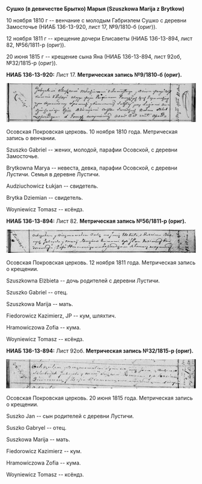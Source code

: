 **Сушко (в девичестве Брытко) Марыя (Szuszkowa Marija z Brytkow)**

10 ноября 1810 г -- венчание с молодым Габриэлем Сушко с деревни
Замосточье (НИАБ 136-13-920, лист 17, №9/1810-б (ориг)).

12 ноября 1811 г -- крещение дочери Елисаветы (НИАБ 136-13-894, лист 82,
№56/1811-р (ориг)).

20 июня 1815 г -- крещение сына Яна (НИАБ 136-13-894, лист 92об,
№32/1815-р (ориг)).

**НИАБ 136-13-920:** Лист 17. **Метрическая запись №9/1810-б (ориг).**

![](./media/65b548a2189114b6620ca41ce0d82b49343edc52.png)

Осовская Покровская церковь. 10 ноября 1810 года. Метрическая запись о
венчании.

Szuszko Gabriel -- жених, молодой, парафии Осовской, с деревни
Замосточье.

Brytkowna Marya -- невеста, девка, парафии Осовской, с деревни Лустичи.
Семья в деревне Лустичи.

Audziuchowicz Łukjan -- свидетель.

Brytka Dziemian -- свидетель.

Woyniewicz Tomasz -- ксёндз.

**НИАБ 136-13-894:** Лист 82. **Метрическая запись №56/1811-р (ориг).**

![](./media/74ca7486787d87a356379f231934669e2a1cfedd.png)

Осовская Покровская церковь. 12 ноября 1811 года. Метрическая запись о
крещении.

Szuszkowna Elżbieta -- дочь родителей с деревни Лустичи.

Szuszko Gabriel -- отец.

Szuszkowa Marija -- мать.

Fiedorowicz Kazimierz, JP -- кум, шляхтич.

Hramowiczowa Zofia -- кума.

Woyniewicz Tomasz -- ксёндз.

**НИАБ 136-13-894:** Лист 92об. **Метрическая запись №32/1815-р
(ориг).**

![](./media/58aedc2506629d47b83a835dd811dcb9d12aa27e.png)

Осовская Покровская церковь. 20 июня 1815 года. Метрическая запись о
крещении.

Suszko Jan -- сын родителей с деревни Лустичи.

Suszko Gabryel -- отец.

Suszkowa Marija -- мать.

Fiedorowicz Kazimierz -- кум.

Hramowiczowa Zofia -- кума.

Woyniewicz Tomasz -- ксёндз.
